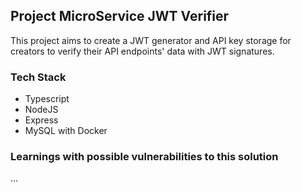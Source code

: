 ## Project MicroService JWT Verifier

This project aims to create a JWT generator and API key storage for creators to verify their API endpoints' data with JWT signatures.

### Tech Stack

- Typescript
- NodeJS
- Express
- MySQL with Docker

### Learnings with possible vulnerabilities to this solution
...